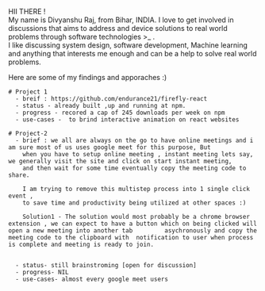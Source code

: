HII THERE ! 
<br>
My name is Divyanshu Raj, from Bihar, INDIA. 
I love to get involved in discussions that aims to address and device solutions to  real world problems through software technologies >_ .
<br>
I  like discussing system design, software development, Machine learning and anything that interests me enough  and can be a help to solve real world problems.
<br>

Here are some of my findings and apporaches :) 
<br> 
```
# Project 1 
  - breif : https://github.com/endurance21/firefly-react
  - status - already built ,up and running at npm. 
  - progress - recored a cap of 245 downloads per week on npm
  - use-cases -  to brind interactive animation on react websites
```

```
# Project-2
  - brief : we all are always on the go to have online meetings and i am sure most of us uses google meet for this purpose, But 
    when you have to setup online meeting , instant meeting lets say, we generally visit the site and click on start instant meeting,
    and then wait for some time eventually copy the meeting code to share.

    I am trying to remove this multistep process into 1 single click event , 
    to save time and productivity being utilized at other spaces :)

    Solution1 - The solution would most probably be a chrome browser extension , we can expect to have a button which on being clicked will open a new meeting into another tab         asychronously and copy the meeting code to the clipboard with  notification to user when process is complete and meeting is ready to join.


  - status- still brainstroming [open for discussion] 
  - progress- NIL
  - use-cases- almost every google meet users 
```

